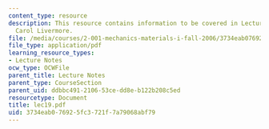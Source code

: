 ```yaml
---
content_type: resource
description: This resource contains information to be covered in Lecture 19 by Prof.
  Carol Livermore.
file: /media/courses/2-001-mechanics-materials-i-fall-2006/3734eab076925fc3721f7a79068abf79_lec19.pdf
file_type: application/pdf
learning_resource_types:
- Lecture Notes
ocw_type: OCWFile
parent_title: Lecture Notes
parent_type: CourseSection
parent_uid: ddbbc491-2106-53ce-dd8e-b122b208c5ed
resourcetype: Document
title: lec19.pdf
uid: 3734eab0-7692-5fc3-721f-7a79068abf79
---
```

